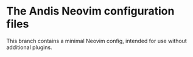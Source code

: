 # The Andis Neovim configuration files

This branch contains a minimal Neovim config, intended for use without additional plugins.
